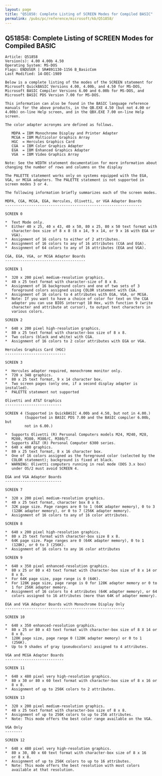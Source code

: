 ```yaml
---
layout: page
title: "Q51858: Complete Listing of SCREEN Modes for Compiled BASIC"
permalink: /pubs/pc/reference/microsoft/kb/Q51858/
---
```


## Q51858: Complete Listing of SCREEN Modes for Compiled BASIC

	Article: Q51858
	Version(s): 4.00 4.00b 4.50
	Operating System: MS-DOS
	Flags: ENDUSER | SR#891130-1156 B_BasicCom
	Last Modified: 14-DEC-1989
	
	Below is a complete listing of the modes of the SCREEN statement for
	Microsoft QuickBASIC Versions 4.00, 4.00b, and 4.50 for MS-DOS,
	Microsoft BASIC Compiler Versions 6.00 and 6.00b for MS-DOS, and
	Microsoft BASIC PDS Version 7.00 for MS-DOS.
	
	This information can also be found in the BASIC language reference
	manuals for the above products, in the QB.EXE 4.50 (but not 4.00 or
	4.00b) on-line Help screen, and in the QBX.EXE 7.00 on-line Help
	screen.
	
	The color adapter acronyms are defined as follows.
	
	   MDPA = IBM Monochrome Display and Printer Adapter
	   MCGA = IBM Multicolor Graphics Array
	   HGC  = Hercules Graphics Card
	   CGA  = IBM Color Graphics Adapter
	   EGA  = IBM Enhanced Graphics Adapter
	   VGA  = IBM Video Graphics Array
	
	Note: See the WIDTH statement documentation for more information about
	changing the number of rows and columns on the display
	
	The PALETTE statement works only on systems equipped with the EGA,
	VGA, or MCGA adapters. The PALETTE statement is not supported in
	screen modes 3 or 4.
	
	The following information briefly summarizes each of the screen modes.
	
	MDPA, CGA, MCGA, EGA, Hercules, Olivetti, or VGA Adapter Boards
	---------------------------------------------------------------
	
	SCREEN 0
	
	*  Text Mode only.
	*  Either 40 x 25, 40 x 43, 40 x 50, 80 x 25, 80 x 50 text format with
	   character-box size of 8 x 8 (8 x 14, 9 x 14, or 9 x 16 with EGA or
	   VGA).
	*  Assignment of 16 colors to either of 2 attributes.
	*  Assignment of 16 colors to any of 16 attributes (CGA and EGA).
	*  Assignment of 64 colors to any of 16 attributes (EGA and VGA).
	
	CGA, EGA, VGA, or MCGA Adapter Boards
	-------------------------------------
	
	SCREEN 1
	
	*  320 x 200 pixel medium-resolution graphics.
	*  40 x 25 text format with character-size of 8 x 8.
	*  Assignment of 16 background colors and one of two sets of 3
	   foreground colors assigned using COLOR statement with CGA.
	*  Assignment of 16 colors to 4 attributes with EGA, VGA, or MCGA.
	*  Note: If you want to have a choice of color for text on the CGA
	   adapter you can use BIOS interrupt 10 Hex, with function 9 (write
	   character and attribute at cursor), to output text characters in
	   various colors.
	
	SCREEN 2
	
	*  640 x 200 pixel high-resolution graphics.
	*  80 x 25 text format with character-box size of 8 x 8.
	*  Two colors (black and white) with CGA.
	*  Assignment of 16 colors to 2 color attributes with EGA or VGA.
	
	Hercules Graphics Card (HGC)
	----------------------------
	
	SCREEN 3
	
	*  Hercules adapter required, monochrome monitor only.
	*  720 x 348 graphics.
	*  80 x 25 text format, 9 x 14 character box.
	*  Two screen pages (only one, if a second display adapter is installed).
	*  PALETTE statement not supported
	
	Olivetti and AT&T Graphics
	--------------------------
	
	SCREEN 4 (Supported in QuickBASIC 4.00b and 4.50, but not in 4.00.)
	         (Supported in BASIC PDS 7.00 and the BASIC compiler 6.00b, but
	         not in 6.00.)
	
	*  Supports Olivetti (R) Personal Computers models M24, M240, M28,
	   M280, M380, M380/C, M380/T.
	*  Supports AT&T (R) Personal Computer 6300 series.
	*  640 x 400 graphics.
	*  80 x 25 text format, 8 x 16 character box.
	*  One of 16 colors assigned as the foreground color (selected by the
	   COLOR statement); background is fixed at black.
	*  WARNING: Olivetti computers running in real mode (DOS 3.x box)
	   under OS/2 must avoid SCREEN 4.
	
	EGA and VGA Adapter Boards
	--------------------------
	
	SCREEN 7
	
	*  320 x 200 pixel medium-resolution graphics.
	*  40 x 25 text format, character box 8 x 8.
	*  32K page size. Page ranges are 0 to 1 (64K adapter memory), 0 to 3
	   (128K adapter memory), or 0 to 7 (256K adapter memory).
	*  Assignment of 16 colors to any of 16 color attributes.
	
	SCREEN 8
	
	*  640 x 200 pixel high-resolution graphics.
	*  80 x 25 text format with character-box size 8 x 8.
	*  64K page size. Page ranges are 0 (64K adapter memory), 0 to 1
	   (128K), or 0 to 3 (256K).
	*  Assignment of 16 colors to any 16 color attributes
	
	SCREEN 9
	
	*  640 x 350 pixel enhanced-resolution graphics.
	*  80 x 25 or 80 x 43 text format with character-box size of 8 x 14 or
	   8 x 8.
	*  For 64K page size, page range is 0 (64K).
	*  For 128K page size, page range is 0 for 128K adapter memory or 0 to
	   1 for 256K adapter memory.
	*  Assignment of 16 colors to 4 attributes (64K adapter memory), or 64
	   colors assigned to 16 attributes (more than 64K of adapter memory).
	
	EGA and VGA Adapter Boards with Monochrome Display Only
	-------------------------------------------------------
	
	SCREEN 10
	
	*  640 x 350 enhanced-resolution graphics.
	*  80 x 25 or 80 x 43 text format with character-box size of 8 X 14 or
	   8 x 8.
	*  128K page size, page range 0 (128K adapter memory) or 0 to 1
	   (256K).
	*  Up to 9 shades of gray (pseudocolors) assigned to 4 attributes.
	
	VGA and MCGA Adapter Boards
	---------------------------
	
	SCREEN 11
	
	*  640 x 480 pixel very high-resolution graphics.
	*  80 x 30 or 80 x 60 text format with character-box size of 8 x 16 or
	   8 x 8.
	*  Assignment of up to 256K colors to 2 attributes.
	
	SCREEN 13
	
	*  320 x 200 pixel medium-resolution graphics.
	*  40 x 25 text format with character-box size of 8 x 8.
	*  Assignment of up to 256K colors to up to 256 attributes.
	*  Note: This mode offers the best color range available on the VGA.
	
	VGA Only
	--------
	
	SCREEN 12
	
	*  640 x 480 pixel very high-resolution graphics.
	*  80 x 30, 80 x 60 text format with character-box size of 8 x 16
	   or 8 x 8.
	*  Assignment of up to 256K colors to up to 16 attributes.
	*  Note: This mode offers the best resolution with most colors
	   available at that resolution.

